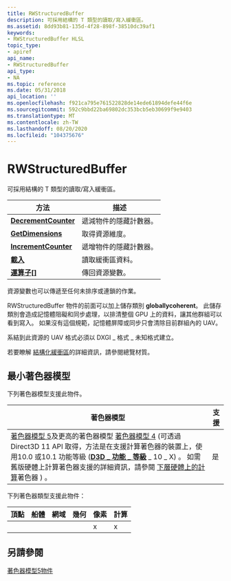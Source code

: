 ```yaml
---
title: RWStructuredBuffer
description: 可採用結構的 T 類型的讀取/寫入緩衝區。
ms.assetid: 8dd93b81-135d-4f28-898f-38510dc39af1
keywords:
- RWStructuredBuffer HLSL
topic_type:
- apiref
api_name:
- RWStructuredBuffer
api_type:
- NA
ms.topic: reference
ms.date: 05/31/2018
api_location: ''
ms.openlocfilehash: f921ca795e761522828de14ede61894defe44f6e
ms.sourcegitcommit: 592c9bbd22ba69802dc353bcb5eb30699f9e9403
ms.translationtype: MT
ms.contentlocale: zh-TW
ms.lasthandoff: 08/20/2020
ms.locfileid: "104375676"
---
```

# <a name="rwstructuredbuffer"></a>RWStructuredBuffer

可採用結構的 T 類型的讀取/寫入緩衝區。



| 方法                                                                     | 描述                             |
|----------------------------------------------------------------------------|-----------------------------------------|
| [**DecrementCounter**](sm5-object-rwstructuredbuffer-decrementcounter.md) | 遞減物件的隱藏計數器。 |
| [**GetDimensions**](sm5-object-rwstructuredbuffer-getdimensions.md)       | 取得資源維度。           |
| [**IncrementCounter**](sm5-object-rwstructuredbuffer-incrementcounter.md) | 遞增物件的隱藏計數器。 |
| [**載入**](rwstructuredbuffer-load.md)                                    | 讀取緩衝區資料。                      |
| [**運算子\[\]**](sm5-object-rwstructuredbuffer-operatorindex.md)        | 傳回資源變數。            |



 

資源變數也可以傳遞至任何未排序或連鎖的作業。

RWStructuredBuffer 物件的前面可以加上儲存類別 **globallycoherent**。 此儲存類別會造成記憶體阻礙和同步處理，以排清整個 GPU 上的資料，讓其他群組可以看到寫入。 如果沒有這個規範，記憶體屏障或同步只會清除目前群組內的 UAV。

系結到此資源的 UAV 格式必須以 DXGI \_ 格式 \_ 未知格式建立。

若要瞭解 [結構化緩衝區](/windows/desktop/direct3d11/direct3d-11-advanced-stages-cs-resources)的詳細資訊，請參閱總覽材質。

## <a name="minimum-shader-model"></a>最小著色器模型

下列著色器模型支援此物件。



| 著色器模型                                                                                                                                                                                                                                                                                                                                                                                                                                                                                                      | 支援 |
|-------------------------------------------------------------------------------------------------------------------------------------------------------------------------------------------------------------------------------------------------------------------------------------------------------------------------------------------------------------------------------------------------------------------------------------------------------------------------------------------------------------------|-----------|
| [著色器模型 5](d3d11-graphics-reference-sm5.md)及更高的著色器模型 [著色器模型 4](dx-graphics-hlsl-sm4.md) (可透過 Direct3D 11 API 取得，方法是在支援計算著色器的裝置上，使用10.0 或10.1 功能等級 ([**D3D \_ 功能 \_ 等級**](/windows/desktop/api/d3dcommon/ne-d3dcommon-d3d_feature_level) \_ 10 \_ X) 。 如需舊版硬體上計算著色器支援的詳細資訊，請參閱 [下層硬體上的計算](/windows/desktop/direct3d11/overviews-direct3d-11-devices-downlevel-compute-shaders)著色器 ) 。<br/> | 是       |



 

下列著色器類型支援此物件：



| 頂點 | 船體 | 網域 | 幾何 | 像素 | 計算 |
|--------|------|--------|----------|-------|---------|
|        |      |        |          | x     | x       |



 

## <a name="see-also"></a>另請參閱

<dl> <dt>

[著色器模型5物件](d3d11-graphics-reference-sm5-objects.md)
</dt> </dl>

 

